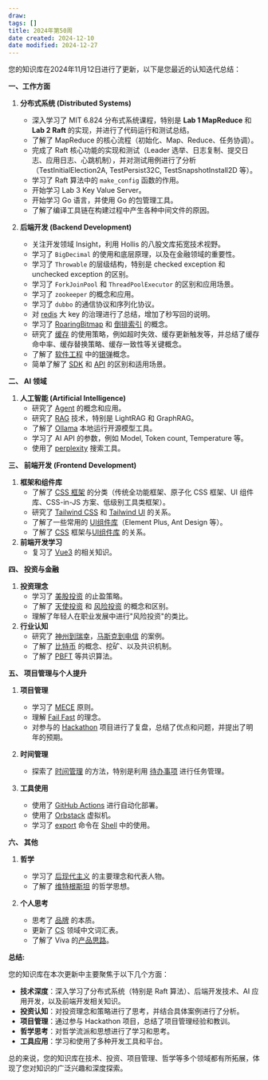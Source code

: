 ```yaml
---
draw:
tags: []
title: 2024年第50周
date created: 2024-12-10
date modified: 2024-12-27
---
```


您的知识库在2024年11月12日进行了更新，以下是您最近的认知迭代总结：

**一、工作方面**

1. **分布式系统 (Distributed Systems)**
    - 深入学习了 MIT 6.824 分布式系统课程，特别是 **Lab 1 MapReduce** 和 **Lab 2 Raft** 的实现，并进行了代码运行和测试总结。
    - 了解了 MapReduce 的核心流程（初始化、Map、Reduce、任务协调）。
    - 完成了 Raft 核心功能的实现和测试（Leader 选举、日志复制、提交日志、应用日志、心跳机制），并对测试用例进行了分析（TestInitialElection2A, TestPersist32C, TestSnapshotInstall2D 等）。
    - 学习了 Raft 算法中的 `make_config` 函数的作用。
    - 开始学习 Lab 3 Key Value Server。
    - 开始学习 Go 语言，并使用 Go 的包管理工具。
    - 了解了编译工具链在构建过程中产生各种中间文件的原因。

2. **后端开发 (Backend Development)**
    - 关注开发领域 Insight，利用 Hollis 的八股文库拓宽技术视野。
    - 学习了 `BigDecimal` 的使用和底层原理，以及在金融领域的重要性。
    - 学习了 `Throwable` 的层级结构，特别是 checked exception 和 unchecked exception 的区别。
    - 学习了 `ForkJoinPool` 和 `ThreadPoolExecutor` 的区别和应用场景。
    - 学习了 `zookeeper` 的概念和应用。
    - 学习了 `dubbo` 的通信协议和序列化协议。
    - 对 [redis](redis.md) 大 key 的治理进行了总结，增加了秒写回的说明。
    - 学习了 [RoaringBitmap](RoaringBitmap.md) 和 [倒排索引](倒排索引.md) 的概念。
    - 研究了 [缓存](缓存.md) 的使用策略，例如超时失效、缓存更新触发等，并总结了缓存命中率、缓存替换策略、缓存一致性等关键概念。
    - 了解了 [软件工程](软件工程.md) 中的[银弹](银弹.md)概念。
    - 简单了解了 [SDK](SDK.md) 和 [API](API.md) 的区别和适用场景。

**二、 AI 领域**

1. **人工智能 (Artificial Intelligence)**
    - 研究了 [Agent](Agent.md) 的概念和应用。
    - 研究了 [RAG](RAG.md) 技术，特别是 LightRAG 和 GraphRAG。
    - 了解了 [Ollama](Ollama.md) 本地运行开源模型工具。
    - 学习了 AI API 的参数，例如 Model, Token count, Temperature 等。
    - 使用了 [perplexity](perplexity.md) 搜索工具。

**三、 前端开发 (Frontend Development)**

1. **框架和组件库**
    - 了解了 [CSS 框架](CSS%20框架.md) 的分类（传统全功能框架、原子化 CSS 框架、UI 组件库、CSS-in-JS 方案、低级别工具类框架）。
    - 研究了 [Tailwind CSS](Tailwind%20CSS.md) 和 [Tailwind UI](Tailwind%20UI.md) 的关系。
    - 了解了一些常用的 [UI组件库](UI组件库.md)（Element Plus, Ant Design 等）。
    - 了解了 [CSS](CSS.md) 框架与[UI组件库](UI组件库.md) 的关系。
2. **前端开发学习**
    - 复习了 [Vue3](Vue3@.md) 的相关知识。

**四、 投资与金融**

1. **投资理念**
    - 学习了 [美股投资](美股投资/@美股投资.md) 的止盈策略。
    - 了解了 [天使投资](天使投资.md) 和 [风险投资](风险投资.md) 的概念和区别。
    - 理解了年轻人在职业发展中进行"风险投资"的类比。
2. **行业认知**
    - 研究了 [神州到瑞幸](神州到瑞幸.md)，[马斯克到电信](马斯克到电信.md) 的案例。
    - 了解了 [比特币](比特币突破%2010%20万美金.md) 的概念、挖矿、以及共识机制。
    - 了解了 [PBFT](PBFT.md) 等共识算法。

**五、 项目管理与个人提升**

1. **项目管理**
    - 学习了 [MECE](MECE.md) 原则。
    - 理解 [Fail Fast](失败越快，成功越快.md) 的理念。
    - 对参与的 [Hackathon](Hackathon.md) 项目进行了复盘，总结了优点和问题，并提出了明年的预期。

2. **时间管理**
    - 探索了 [时间管理](时间管理.md) 的方法，特别是利用 [待办事项](待办事项.md) 进行任务管理。

3. **工具使用**
    - 使用了 [GitHub Actions](GitHub%20Actions.md) 进行自动化部署。
    - 使用了 [Orbstack](Orbstack.md) 虚拟机。
    - 学习了 [export](export.md) 命令在 [Shell](Shell.md) 中的使用。

**六、 其他**

1. **哲学**
    - 学习了 [后现代主义](后现代主义.md) 的主要理念和代表人物。
    - 了解了 [维特根斯坦](维特根斯坦.md) 的哲学思想。

2. **个人思考**
    - 思考了 [品牌](品牌.md) 的本质。
    - 更新了 [CS](CS@.md) 领域中文词汇表。
    - 了解了 Viva 的[产品思路](Viva.md)。

**总结:**

您的知识库在本次更新中主要聚焦于以下几个方面：

- **技术深度**：深入学习了分布式系统（特别是 Raft 算法）、后端开发技术、AI 应用开发，以及前端开发相关知识。
- **投资认知**：对投资理念和策略进行了思考，并结合具体案例进行了分析。
- **项目管理**：通过参与 Hackathon 项目，总结了项目管理经验和教训。
- **哲学思考**：对哲学流派和思想进行了学习和思考。
- **工具应用**：学习和使用了多种开发工具和平台。

总的来说，您的知识库在技术、投资、项目管理、哲学等多个领域都有所拓展，体现了您对知识的广泛兴趣和深度探索。
